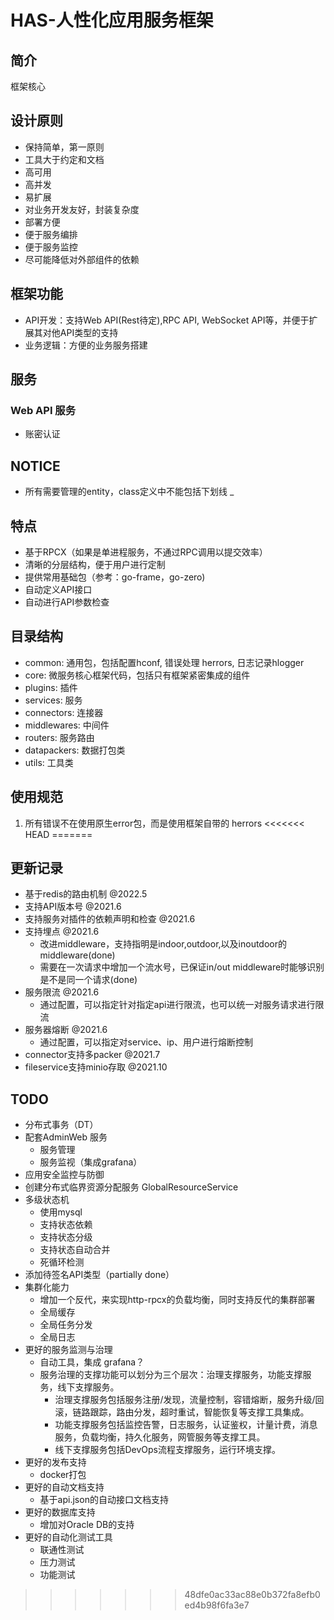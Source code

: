 # HAS-人性化应用服务框架

## 简介

框架核心

## 设计原则

* 保持简单，第一原则
* 工具大于约定和文档
* 高可用
* 高并发
* 易扩展
* 对业务开发友好，封装复杂度
* 部署方便
* 便于服务编排
* 便于服务监控
* 尽可能降低对外部组件的依赖

## 框架功能

* API开发：支持Web API(Rest待定),RPC API, WebSocket API等，并便于扩展其对他API类型的支持
* 业务逻辑：方便的业务服务搭建

## 服务

### Web API 服务

* 账密认证

## NOTICE

* 所有需要管理的entity，class定义中不能包括下划线 _

## 特点
* 基于RPCX（如果是单进程服务，不通过RPC调用以提交效率）
* 清晰的分层结构，便于用户进行定制  
* 提供常用基础包（参考：go-frame，go-zero)
* 自动定义API接口
* 自动进行API参数检查

## 目录结构
* common: 通用包，包括配置hconf, 错误处理 herrors, 日志记录hlogger
* core: 微服务核心框架代码，包括只有框架紧密集成的组件
* plugins: 插件
* services: 服务
* connectors: 连接器
* middlewares: 中间件
* routers: 服务路由
* datapackers: 数据打包类  
* utils: 工具类


## 使用规范
1. 所有错误不在使用原生error包，而是使用框架自带的 herrors
<<<<<<< HEAD
=======

## 更新记录
* 基于redis的路由机制 @2022.5
* 支持API版本号 @2021.6
* 支持服务对插件的依赖声明和检查 @2021.6
* 支持埋点 @2021.6
    - 改进middleware，支持指明是indoor,outdoor,以及inoutdoor的middleware(done)
    - 需要在一次请求中增加一个流水号，已保证in/out middleware时能够识别是不是同一个请求(done)
* 服务限流 @2021.6
    - 通过配置，可以指定针对指定api进行限流，也可以统一对服务请求进行限流
* 服务器熔断 @2021.6
    - 通过配置，可以指定对service、ip、用户进行熔断控制
* connector支持多packer @2021.7
* fileservice支持minio存取 @2021.10

## TODO
* 分布式事务（DT）
* 配套AdminWeb 服务
    - 服务管理
    - 服务监视（集成grafana）
* 应用安全监控与防御
* 创建分布式临界资源分配服务 GlobalResourceService
* 多级状态机
    - 使用mysql
    - 支持状态依赖
    - 支持状态分级
    - 支持状态自动合并
    - 死循环检测
* 添加待签名API类型（partially done）
* 集群化能力
    - 增加一个反代，来实现http-rpcx的负载均衡，同时支持反代的集群部署
    - 全局缓存
    - 全局任务分发
    - 全局日志
* 更好的服务监测与治理
    - 自动工具，集成 grafana？
    - 服务治理的支撑功能可以划分为三个层次：治理支撑服务，功能支撑服务，线下支撑服务。
        - 治理支撑服务包括服务注册/发现，流量控制，容错熔断，服务升级/回滚，链路跟踪，路由分发，超时重试，智能恢复等支撑工具集成。
        - 功能支撑服务包括监控告警，日志服务，认证鉴权，计量计费，消息服务，负载均衡，持久化服务，网管服务等支撑工具。
        - 线下支撑服务包括DevOps流程支撑服务，运行环境支撑。
* 更好的发布支持
    - docker打包
* 更好的自动文档支持
    - 基于api.json的自动接口文档支持
* 更好的数据库支持
    - 增加对Oracle DB的支持
* 更好的自动化测试工具
    - 联通性测试
    - 压力测试
    - 功能测试
>>>>>>> 48dfe0ac33ac88e0b372fa8efb0ed4b98f6fa3e7
